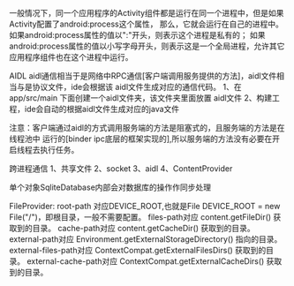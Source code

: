 一般情况下，同一个应用程序的Activity组件都是运行在同一个进程中，但是如果Activity配置了android:process这个属性，
那么，它就会运行在自己的进程中。
如果android:process属性的值以":"开头，则表示这个进程是私有的；
如果android:process属性的值以小写字母开头，则表示这是一个全局进程，允许其它应用程序组件也在这个进程中运行。

AIDL
aidl通信相当于是网络中RPC通信[客户端调用服务提供的方法]，aidl文件相当与是协议文件，ide会根据该
aidl文件生成对应的通信代码。
1、在app/src/main 下面创建一个aidl文件夹，该文件夹里面放置
aidl文件
2、构建工程，ide会自动的根据aidl文件生成对应的java文件

注意：客户端通过aidl的方式调用服务端的方法是阻塞式的，且服务端的方法是在线程池中
运行的[binder ipc底层的框架实现的],所以服务端的方法没有必要在开启线程去执行任务。

跨进程通信
1、共享文件
2、socket
3、aidl
4、ContentProvider

单个对象SqliteDatabase内部会对数据库的操作作同步处理

FileProvider:
    root-path 对应DEVICE_ROOT,也就是File DEVICE_ROOT = new File("/")，即根目录，一般不需要配置。
    files-path对应 content.getFileDir() 获取到的目录。
    cache-path对应 content.getCacheDir() 获取到的目录。
    external-path对应 Environment.getExternalStorageDirectory() 指向的目录。
    external-files-path对应 ContextCompat.getExternalFilesDirs() 获取到的目录。
    external-cache-path对应 ContextCompat.getExternalCacheDirs() 获取到的目录。
    



